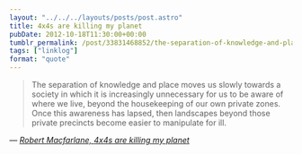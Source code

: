 ```yaml
---
layout: "../../../layouts/posts/post.astro"
title: 4x4s are killing my planet
pubDate: 2012-10-18T11:30:00+00:00
tumblr_permalink: /post/33831468852/the-separation-of-knowledge-and-place-moves-us
tags: ["linklog"]
format: "quote"
---
```


> The separation of knowledge and place moves us slowly towards a society in which it is increasingly unnecessary for us to be aware of where we live, beyond the housekeeping of our own private zones. Once this awareness has lapsed, then landscapes beyond those private precincts become easier to manipulate for ill.

— <cite>[Robert Macfarlane, _4x4s are killing my planet_](https://www.theguardian.com/books/2005/jun/04/featuresreviews.guardianreview32)</cite>
